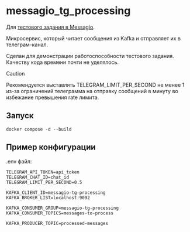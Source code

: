 # messagio_tg_processing
Для [тестового задания в Messagio](https://github.com/Kugeki/messagio_assignment).

Микросервис, который читает сообщения из Kafka
и отправляет их в телеграм-канал.

Сделан для демонстрации работоспособности тестового задания.
Качеству кода времени почти не уделялось.

> [!CAUTION]
> Рекомендуется выставлять TELEGRAM_LIMIT_PER_SECOND не
> менее 1 из-за ограничений телеграмма на отправку сообщений
> в минуту во избежание превышения rate лимита.

## Запуск
```
docker compose -d --build
```

## Пример конфигурации
.env файл:
```
TELEGRAM_API_TOKEN=api_token
TELEGRAM_CHAT_ID=chat_id
TELEGRAM_LIMIT_PER_SECOND=0.5

KAFKA_CLIENT_ID=messagio-tg-processing
KAFKA_BROKER_LIST=localhost:9092

KAFKA_CONSUMER_GROUP=messagio-tg-processing
KAFKA_CONSUMER_TOPICS=messages-to-process

KAFKA_PRODUCER_TOPIC=processed-messages
```